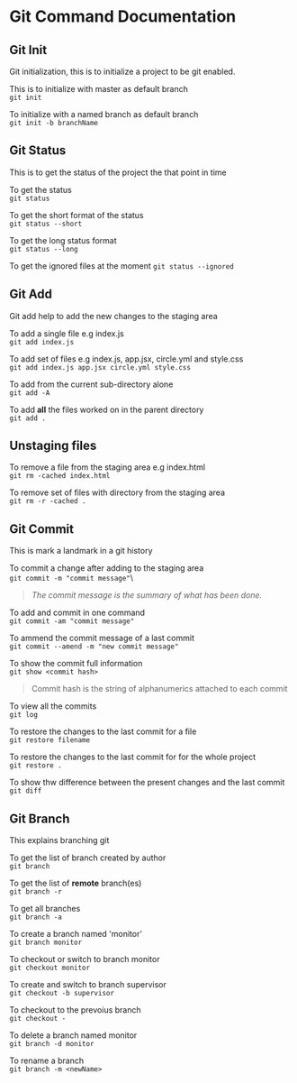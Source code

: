 # Git Command Documentation

## Git Init
Git initialization, this is to initialize a project to be git   enabled.  

This is to initialize with master as default branch  
`git init`

To initialize with a named branch as default branch  
`git init -b branchName`

## Git Status
This is to get the status of the project the that point in time 
  
To get the status  
`git status`

To get the short format of the status  
`git status --short`

To get the long status format  
`git status --long`
 
To get the ignored files at the moment
`git status --ignored`



## Git Add
Git add help to add the new changes to the staging area  

To add a single file e.g index.js  
`git add index.js`

To add set of files e.g index.js, app.jsx, circle.yml and style.css  
`git add index.js app.jsx circle.yml style.css`

To add from the current sub-directory alone  
`git add -A`

To add **all** the files worked on in the parent directory  
`git add .`

## Unstaging files
To remove a file from the staging area e.g index.html  
`git rm -cached index.html`

To remove set of files with directory from the staging area  
`git rm -r -cached .`


## Git Commit
This is mark a landmark in a git history  
  
To commit a change after adding to the staging area  
`git commit -m "commit message"`\

> *The commit message is the summary of what has been done.*  

To add and commit in one command   
`git commit -am "commit message"`

To ammend the commit message of a last commit  
`git commit --amend -m "new commit message"`

To show the commit full information  
`git show <commit hash>`

> Commit hash is the string of alphanumerics attached to each commit

To view all the commits  
`git log`

To restore the changes to the last commit  for a file  
`git restore filename`

To restore the changes to the last commit for for the whole project  
`git restore .`

To show thw difference between the present changes and the last commit  
`git diff` 


## Git Branch
This explains branching git

To get the list of branch created by author  
`git branch`

To get the list of **remote** branch(es)  
`git branch -r`

To get all branches  
`git branch -a`

To create a branch named 'monitor'  
`git branch monitor`

To checkout or switch to branch monitor   
`git checkout monitor`

To create and switch to branch supervisor  
`git checkout -b supervisor`

To checkout to the prevoius branch  
`git checkout -`

To delete a branch named monitor  
`git branch -d monitor`

To rename a branch  
`git branch -m <newName>`